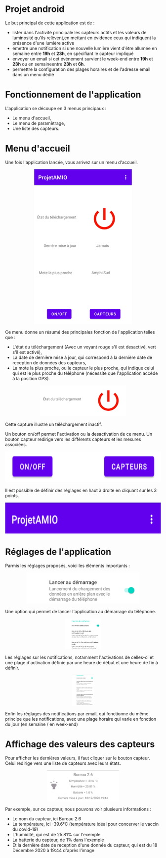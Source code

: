 # Projet android

Le but principal de cette application est de : 
- lister dans l'activité principale les capteurs actifs et les valeurs de luminosité qu'ils relèvent,en mettant en évidence ceux qui indiquent la présence d'une lumière active
- émettre une notification si une nouvelle lumière vient d'être allumée en semaine entre **19h** et **23h**, en spécifiant le capteur impliqué
- envoyer un email si cet événement survient le week-end entre **19h** et **23h** ou en semaineentre **23h** et **6h**.
- permettre la configuration des plages horaires et de l'adresse email dans un menu dédié

# Fonctionnement de l'application 

L'application se découpe en 3 menus principaux : 
- Le menu d'accueil,
- Le menu de paramètrage,
- Une liste des capteurs.

# Menu d'accueil

Une fois l'application lancée, vous arrivez sur un menu d'accueil.
<p align="center">
  <img src="img/main_menu.PNG" height="500" />
</p>

Ce menu donne un résumé des principales fonction de l'application telles que : 
- L'état du téléchargement (Avec un voyant rouge s'il est desactivé, vert s'il est activé),
- La date de dernière mise à jour, qui correspond à la dernière date de reception de données des capteurs,
- La mote la plus proche, ou le capteur le plus proche, qui indique celui qui est le plus proche du téléphone (nécessite que l'application accède à la position GPS).

<p align="center">
  <img src="img/download_status.PNG" height="100" />
</p>
Cette capture illustre un téléchargement inactif.

Un bouton on/off permet l'activation ou la desactivation de ce menu.
Un bouton capteur redirige vers les différents capteurs et les mesures associées.

<p align="center">
  <img src="img/sidebar_button.PNG" height="100" />
</p>

Il est possible de définir des réglages en haut à droite en cliquant sur les 3 points.

<p align="center">
  <img src="img/preferences.PNG" height="100" />
</p>

# Réglages de l'application

Parmis les réglages proposés, voici les élèments importants : 

<p align="center">
  <img src="img/start_with_boot.PNG" height="100" />
</p>

Une option qui permet de lancer l'application au démarrage du téléphone.  

<p align="center">
  <img src="img/notifications.PNG" height="100" />
</p>

Les réglages sur les notifications, notamment l'activations de celles-ci et une plage d'activation définie par une heure de début et une heure de fin à définir.

<p align="center">
  <img src="img/notifications_mails.PNG" height="100" />
</p>

Enfin les règlages des notifications par email, qui fonctionne du même principe que les notifications, avec une plage horaire qui varie en fonction du jour (en semaine / en week-end)

# Affichage des valeurs des capteurs

Pour afficher les dernières valeurs, il faut cliquer sur le bouton capteur.
Celui redirige vers une liste de capteurs avec leurs états.
<p align="center">
  <img src="img/mote.PNG" height="100" />
</p>

Par exemple, sur ce capteur, nous pouvons voir plusieurs informations :
- Le nom du capteur, ici Bureau 2.6
- La température, ici -39.6°C (température idéal pour concerver le vaccin du covid-19)
- L'humidité, qui est de 25.81% sur l'exemple
- La batterie du capteur, de 1% dans l'exemple
- Et la dernière date de reception d'une donnée du capteur, qui est du 18 Décembre 2020 à 19:44 d'après l'image
